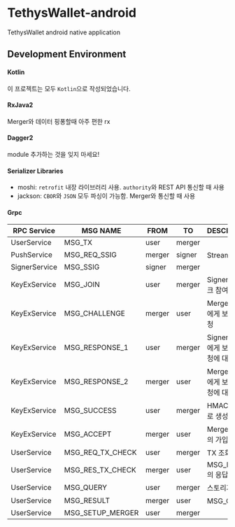 # TethysWallet-android
TethysWallet android native application



## Development Environment

#### Kotlin
이 프로젝트는 모두 `Kotlin`으로 작성되었습니다.



#### RxJava2
Merger와 데이터 핑퐁할때 아주 편한 rx



#### Dagger2
module 추가하는 것을 잊지 마세요!



#### Serializer Libraries
- moshi: `retrofit` 내장 라이브러리 사용. `authority`와 REST API 통신할 때 사용
- jackson: `CBOR`와 `JSON` 모두 파싱이 가능함. Merger와 통신할 때 사용



#### Grpc

| RPC   Service | MSG NAME         | FROM   | TO     | DESCRIPTION                                                |
| ------------- | ---------------- | ------ | ------ | :--------------------------------------------------------- |
| UserService   | MSG_TX           | user   | merger |                                                            |
| PushService   | MSG_REQ_SSIG     | merger | signer | Stream으로 연결함                                          |
| SignerService | MSG_SSIG         | signer | merger |                                                            |
| KeyExService  | MSG_JOIN         | user   | merger | Signer/User의 네트워크 참여 요청                           |
| KeyExService  | MSG_CHALLENGE    | merger | user   | Merger가 Signer/User에게 보내는 신원 검증 요청             |
| KeyExService  | MSG_RESPONSE_1   | user   | merger | Signer/User가 Merger에게 보내는 신원 검증 요청에 대한 응답 |
| KeyExService  | MSG_RESPONSE_2   | merger | user   | Merger가 Signer/User에게 보내는 신원 검증 요청에 대한 응답 |
| KeyExService  | MSG_SUCCESS      | user   | merger | HMAC KEY가 정상적으로 생성되었음을 알림                    |
| KeyExService  | MSG_ACCEPT       | merger | user   | Merger가 Signer/User의 가입을 승인                         |
| UserService   | MSG_REQ_TX_CHECK | user   | merger | TX 조회 및 체크 메시지                                     |
| UserService   | MSG_RES_TX_CHECK | merger | user   | MSG_REQ_TX_CHECK의 응답                                    |
| UserService   | MSG_QUERY        | user   | merger | 스토리지 조회 메시지                                       |
| UserService   | MSG_RESULT       | merger | user   | MSG_QUERY의 응답                                           |
| UserService   | MSG_SETUP_MERGER | user   | merger |                                                            |
